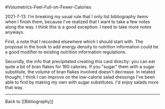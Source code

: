 #Volumetrics-Feel-Full-on-Fewer-Calories

2021-7-13:  I'm breaking my usual rule that I only list bibliography items when I finish them, because I've realized that I want to take a few notes along the way.  I think this is a good exception.  I need to take more notes anyways.

First, a note that I recorded elsewhere which I should start with.  The proposal in the book to add energy density to nutrition information could be a good modifier to existing nutrition information regulations.

Secondly, the info that precipitated creating this card directly: you can eat quite a bit of bran flakes for 160 calories.  If you "sugar" them with a sugar substitute, the volume of bran flakes involved doesn't decrease.  In related thought, I think I can improve on the low-calorie salad dressings I've been able to find by making my own with sugar substitutes.  I'd enjoy salads more that way.

---
Back to [[Bibliography]]